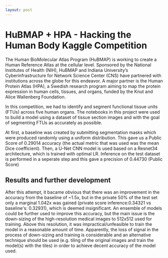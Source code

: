 ```yaml
---
layout: post
---
```


# HuBMAP + HPA - Hacking the Human Body Kaggle Competition
The Human BioMolecular Atlas Program (HuBMAP) is working to create a Human Reference Atlas at the cellular level. Sponsored by the National Institutes of Health (NIH), HuBMAP and Indiana University’s Cyberinfrastructure for Network Science Center (CNS) have partnered with institutions across the globe for this endeavor. A major partner is the Human Protein Atlas (HPA), a Swedish research program aiming to map the protein expression in human cells, tissues, and organs, funded by the Knut and Alice Wallenberg Foundation.

In this competition, we had to identify and segment functional tissue units (FTUs) across five human organs. The notebooks in this project were used to build a model using a dataset of tissue section images and with the goal of segmenting FTUs as accurately as possible.

At first, a baseline was created by submitting segmentation masks which were produced randomly using a uniform distribution. This gave us a Public Score of 0.29014 accuracy (the actual metric that was used was the mean Dice coefficient).
Then, a U-Net CNN model is used based on a Resnet34 architecture, which is trained with optimal LR. Inference on the test dataset is performed in a seperate step and this gave a precision of 0.44730 (Public Score)

## Results and further development
After this attempt, it bacame obvious that there was an improvement in the accuracy from the baseline of ~1.5x, but in the private 50% of the test set only a marginal 1.042x was gained (private score inference:0.34321 vs baseline's: 0.32931), which is deemed insignificant. An ensemble of models could be further used to improve this accuracy, but the main issue is the down-sizing of the high-resolution medical images to 512x512 used for training. Above this resolution, it was impractical/unfeasible to train the model in a reasonable amount of time. Apparently, the loss of signal in the process of down-sizing and training is considerable and an alternative technique should be used (e.g. tiling of the original images and train the model(s) with the tiles) in order to achieve decent accuracy of the model used. 